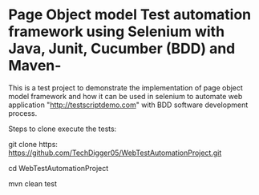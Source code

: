 # Page Object model Test automation framework using Selenium with Java, Junit, Cucumber (BDD) and Maven-
This is a test project to demonstrate the implementation of page object model framework and how it can be used in selenium to automate web application "http://testscriptdemo.com" with BDD software development process.

Steps to clone execute the tests:

git clone https: https://github.com/TechDigger05/WebTestAutomationProject.git

cd WebTestAutomationProject

mvn clean test



